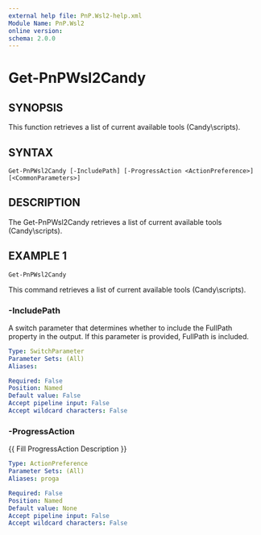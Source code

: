 ```yaml
---
external help file: PnP.Wsl2-help.xml
Module Name: PnP.Wsl2
online version:
schema: 2.0.0
---
```


# Get-PnPWsl2Candy

## SYNOPSIS
This function retrieves a list of current available tools (Candy\scripts).

## SYNTAX

```
Get-PnPWsl2Candy [-IncludePath] [-ProgressAction <ActionPreference>] [<CommonParameters>]
```

## DESCRIPTION
The Get-PnPWsl2Candy retrieves a list of current available tools (Candy\scripts).



## EXAMPLE 1
```
Get-PnPWsl2Candy
```

This command retrieves a list of current available tools (Candy\scripts).



### -IncludePath
A switch parameter that determines whether to include the FullPath property in the output.
If this parameter is provided, FullPath is included.

```yaml
Type: SwitchParameter
Parameter Sets: (All)
Aliases:

Required: False
Position: Named
Default value: False
Accept pipeline input: False
Accept wildcard characters: False
```

### -ProgressAction
{{ Fill ProgressAction Description }}

```yaml
Type: ActionPreference
Parameter Sets: (All)
Aliases: proga

Required: False
Position: Named
Default value: None
Accept pipeline input: False
Accept wildcard characters: False
```
